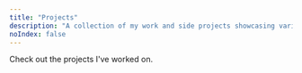 ```yaml
---
title: "Projects"
description: "A collection of my work and side projects showcasing various technologies and creative solutions."
noIndex: false
---
```

Check out the projects I've worked on.
